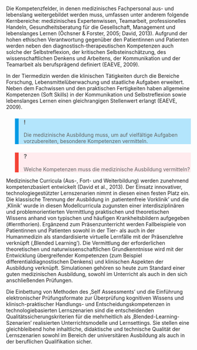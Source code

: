 Die Kompetenzfelder, in denen medizinisches Fachpersonal aus- und lebenslang weitergebildet werden muss, umfassen unter anderem folgende Kernbereiche: medizinisches Expertenwissen, Teamarbeit, professionelles Handeln, Gesundheitsberatung für die Gesellschaft, Management und lebenslanges Lernen (Öchsner &amp; Forster, 2005; David, 2013). Aufgrund der hohen ethischen Verantwortung gegenüber den Patientinnen und Patienten werden neben den diagnostisch-therapeutischen Kompetenzen auch solche der Selbstreflexion, der kritischen Selbsteinschätzung, des wissenschaftlichen Denkens und Arbeitens, der Kommunikation und der Teamarbeit als berufsprägend definiert (EAEVE, 2009).

In der Tiermedizin werden die klinischen Tätigkeiten durch die Bereiche Forschung, Lebensmittelüberwachung und staatliche Aufgaben erweitert. Neben dem Fachwissen und den praktischen Fertigkeiten haben allgemeine Kompetenzen (Soft Skills) in der Kommunikation und Selbstreflexion sowie lebenslanges Lernen einen gleichrangigen Stellenwert erlangt (EAEVE, 2009).

<blockquote style="background: #B3E5FC; border-left: 10px solid #039BE5">

### !

Die medizinische Ausbildung muss, um auf vielfältige Aufgaben vorzubereiten, besondere Kompetenzen vermitteln.

</blockquote>

<blockquote style="background: #FFEBEE; border-left: 10px solid #F44336">

### ?

Welche Kompetenzen muss die medizinische Ausbildung vermitteln?

</blockquote>

Medizinische Curricula (Aus-, Fort- und Weiterbildung) werden zunehmend kompetenzbasiert entwickelt (David et al., 2013). Der Einsatz innovativer, technologiegestützter Lernszenarien nimmt in diesen einen festen Platz ein. Die klassische Trennung der Ausbildung in ¸patientenfreie Vorklinik’ und die ¸Klinik’ wurde in diesen Modellcurricula zugunsten einer interdisziplinären und problemorientierten Vermittlung praktischen und theoretischen Wissens anhand von typischen und häufigen Krankheitsbildern aufgegeben (#lernthorien). Ergänzend zum Präsenzunterricht werden Fallbeispiele von Patientinnen und Patienten sowohl in der Tier- als auch in der Humanmedizin als standardisierte virtuelle Lernfälle mit der Präsenzlehre verknüpft (‚Blended Learning’). Die Vermittlung der erforderlichen theoretischen und naturwissenschaftlichen Grundkenntnisse wird mit der Entwicklung übergreifender Kompetenzen (zum Beispiel differentialdiagnostischen Denkens) und klinischen Aspekten der Ausbildung verknüpft. Simulationen gehören so heute zum Standard einer guten medizinischen Ausbildung, sowohl im Unterricht als auch in den sich anschließenden Prüfungen.

Die Einbettung von Methoden des ‚Self Assessments’ und die Einführung elektronischer Prüfungsformate zur Überprüfung kognitiven Wissens und klinisch-praktischer Handlungs- und Entscheidungskompetenzen in technologiebasierten Lernszenarien sind die entscheidenden Qualitätssicherungskriterien für die mehrheitlich als ‚Blended-Learning-Szenarien’ realisierten Unterrichtsmodelle und Lernsettings. Sie stellen eine gleichbleibend hohe inhaltliche, didaktische und technische Qualität der Lernszenarien sowohl im Bereich der universitären Ausbildung als auch in der beruflichen Qualifikation sicher.
